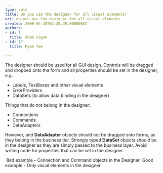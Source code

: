 ```yaml
---
type: rule
title: Do you use the designer for all visual elements?
uri: do-you-use-the-designer-for-all-visual-elements
created: 2009-04-28T02:20:39.0000000Z
authors:
- id: 1
  title: Adam Cogan
- id: 17
  title: Ryan Tee

---
```




<span class='intro'> 
  <p>The designer should be used for all GUI design. Controls will be dragged and dropped onto the form and all properties should be set in the designer, e.g.</p>
<ul>
    <li>Labels, TextBoxes and other visual elements </li>
    <li>ErrorProviders </li>
    <li>DataSets (to allow data binding in the designer) </li>
</ul>
 </span>


  <p>Things that do not belong in the designer&#58;</p>
<ul>
    <li>Connections </li>
    <li>Commands </li>
    <li>DataAdapters </li>
</ul>
<p>However, and <b>DataAdapter</b> objects should not be dragged onto forms, as they belong in the business tier. Strongly typed <b>DataSet</b> objects should be in the designer as they are simply passed to the business layer. Avoid writing code for properties that can be set in the designer.</p>
<img alt="" class="ms-rteCustom-ImageArea" src="/Standards/SoftwareDevelopment/RulesToBetterDotNETProjects/PublishingImages/BadDesigner.gif" /> <span class="ms-rteCustom-FigureBad">Bad example - Connection and Command objects in the Designer</span> <img alt="" class="ms-rteCustom-ImageArea" src="/Standards/SoftwareDevelopment/RulesToBetterDotNETProjects/PublishingImages/GoodDesigner.gif" /> <span class="ms-rteCustom-FigureGood">Good example - Only visual elements in the designer</span> 



